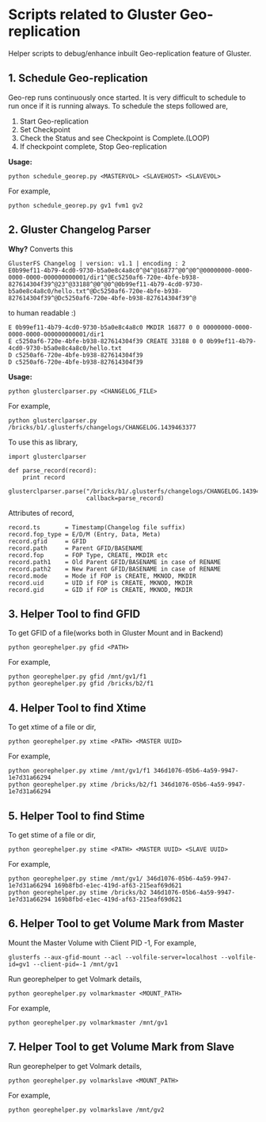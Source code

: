 # Scripts related to Gluster Geo-replication

Helper scripts to debug/enhance inbuilt Geo-replication feature of Gluster.

## 1. Schedule Geo-replication
Geo-rep runs continuously once started. It is very difficult to schedule to run once if it is running always. To schedule the steps followed are,

1. Start Geo-replication
2. Set Checkpoint
3. Check the Status and see Checkpoint is Complete.(LOOP)
4. If checkpoint complete, Stop Geo-replication

**Usage:**

    python schedule_georep.py <MASTERVOL> <SLAVEHOST> <SLAVEVOL>

For example,

    python schedule_georep.py gv1 fvm1 gv2


## 2. Gluster Changelog Parser

**Why?** Converts this

    GlusterFS Changelog | version: v1.1 | encoding : 2
    E0b99ef11-4b79-4cd0-9730-b5a0e8c4a8c0^@4^@16877^@0^@0^@00000000-0000-0000-0000-000000000001/dir1^@Ec5250af6-720e-4bfe-b938-827614304f39^@23^@33188^@0^@0^@0b99ef11-4b79-4cd0-9730-b5a0e8c4a8c0/hello.txt^@Dc5250af6-720e-4bfe-b938-827614304f39^@Dc5250af6-720e-4bfe-b938-827614304f39^@

to human readable :)

    E 0b99ef11-4b79-4cd0-9730-b5a0e8c4a8c0 MKDIR 16877 0 0 00000000-0000-0000-0000-000000000001/dir1
    E c5250af6-720e-4bfe-b938-827614304f39 CREATE 33188 0 0 0b99ef11-4b79-4cd0-9730-b5a0e8c4a8c0/hello.txt
    D c5250af6-720e-4bfe-b938-827614304f39
    D c5250af6-720e-4bfe-b938-827614304f39

**Usage:**

    python glusterclparser.py <CHANGELOG_FILE>

For example,

    python glusterclparser.py /bricks/b1/.glusterfs/changelogs/CHANGELOG.1439463377

To use this as library,

	import glusterclparser

	def parse_record(record):
		print record

	glusterclparser.parse("/bricks/b1/.glusterfs/changelogs/CHANGELOG.1439463377",
	                      callback=parse_record)

Attributes of record,

	record.ts		= Timestamp(Changelog file suffix)
	record.fop_type = E/D/M (Entry, Data, Meta)
	record.gfid		= GFID
	record.path		= Parent GFID/BASENAME
	record.fop		= FOP Type, CREATE, MKDIR etc
	record.path1	= Old Parent GFID/BASENAME in case of RENAME
	record.path2	= New Parent GFID/BASENAME in case of RENAME
	record.mode		= Mode if FOP is CREATE, MKNOD, MKDIR
	record.uid		= UID if FOP is CREATE, MKNOD, MKDIR
	record.gid		= GID if FOP is CREATE, MKNOD, MKDIR


## 3. Helper Tool to find GFID

To get GFID of a file(works both in Gluster Mount and in Backend)

    python georephelper.py gfid <PATH>

For example,

    python georephelper.py gfid /mnt/gv1/f1
    python georephelper.py gfid /bricks/b2/f1


## 4. Helper Tool to find Xtime

To get xtime of a file or dir,

    python georephelper.py xtime <PATH> <MASTER UUID>

For example,

    python georephelper.py xtime /mnt/gv1/f1 346d1076-05b6-4a59-9947-1e7d31a66294
    python georephelper.py xtime /bricks/b2/f1 346d1076-05b6-4a59-9947-1e7d31a66294


## 5. Helper Tool to find Stime

To get stime of a file or dir,

    python georephelper.py stime <PATH> <MASTER UUID> <SLAVE UUID>

For example,

    python georephelper.py stime /mnt/gv1/ 346d1076-05b6-4a59-9947-1e7d31a66294 169b8fbd-e1ec-419d-af63-215eaf69d621
    python georephelper.py stime /bricks/b2 346d1076-05b6-4a59-9947-1e7d31a66294 169b8fbd-e1ec-419d-af63-215eaf69d621

## 6. Helper Tool to get Volume Mark from Master

Mount the Master Volume with Client PID -1, For example,

    glusterfs --aux-gfid-mount --acl --volfile-server=localhost --volfile-id=gv1 --client-pid=-1 /mnt/gv1

Run georephelper to get Volmark details,

    python georephelper.py volmarkmaster <MOUNT_PATH>

For example,

    python georephelper.py volmarkmaster /mnt/gv1


## 7. Helper Tool to get Volume Mark from Slave

Run georephelper to get Volmark details,

    python georephelper.py volmarkslave <MOUNT_PATH>

For example,

    python georephelper.py volmarkslave /mnt/gv2
